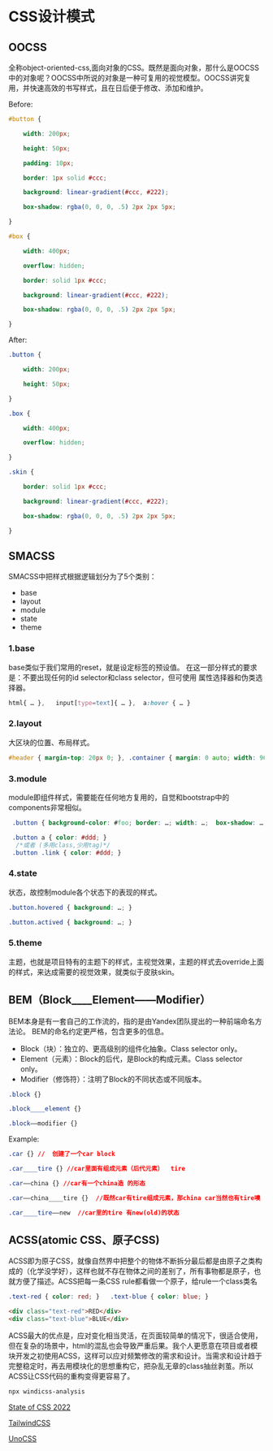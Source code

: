 # CSS设计模式

## OOCSS

全称object-oriented-css,面向对象的CSS。既然是面向对象，那什么是OOCSS中的对象呢？OOCSS中所说的对象是一种可复用的视觉模型。OOCSS讲究复用，并快速高效的书写样式，且在日后便于修改、添加和维护。

Before:

```css
#button {

    width: 200px;

    height: 50px;

    padding: 10px;

    border: 1px solid #ccc;

    background: linear-gradient(#ccc, #222);

    box-shadow: rgba(0, 0, 0, .5) 2px 2px 5px;

}

#box {

    width: 400px;

    overflow: hidden;

    border: solid 1px #ccc;

    background: linear-gradient(#ccc, #222);

    box-shadow: rgba(0, 0, 0, .5) 2px 2px 5px;

}
```

After:

```css
.button {

    width: 200px;

    height: 50px;

}

.box {

    width: 400px;

    overflow: hidden;

}

.skin {

    border: solid 1px #ccc;

    background: linear-gradient(#ccc, #222);

    box-shadow: rgba(0, 0, 0, .5) 2px 2px 5px;

}
```

## SMACSS

SMACSS中把样式根据逻辑划分为了5个类别：

- base
- layout
- module
- state
- theme

### 1.base

base类似于我们常用的reset，就是设定标签的预设值。
在这一部分样式的要求是：不要出现任何的id selector和class selector，但可使用 属性选择器和伪类选择器。

```css
html{ … },   input[type=text]{ … },  a:hover { … }
```

### 2.layout

大区块的位置、布局样式。

```css
#header { margin-top: 20px 0; }, .container { margin: 0 auto; width: 960px; }
```

### 3.module

module即组件样式，需要能在任何地方复用的，自觉和bootstrap中的components非常相似。

```css
 .button { background-color: #foo; border: …; width: …;  box-shadow: …; padding: …;}

 .button a { color: #ddd; }
  /*或者 (多用class,少用tag)*/ 
 .button .link { color: #ddd; } 
```

### 4.state

状态，故控制module各个状态下的表现的样式。

```css
.button.hovered { background: …; }

.button.actived { background: …; }
```

### 5.theme

主题，也就是项目特有的主题下的样式，主视觉效果，主题的样式去override上面的样式，来达成需要的视觉效果，就类似于皮肤skin。

## BEM（Block____Element——Modifier）

BEM本身是有一套自己的工作流的，指的是由Yandex团队提出的一种前端命名方法论。
BEM的命名约定更严格，包含更多的信息。

- Block（块）：独立的、更高级别的组件化抽象。Class selector only。
- Element（元素）：Block的后代，是Block的构成元素。Class selector only。
- Modifier（修饰符）：注明了Block的不同状态或不同版本。

```css
.block {}

.block____element {}

.block——modifier {}
```

Example:

```css
.car {} //  创建了一个car block

.car____tire {} //car里面有组成元素（后代元素）  tire

.car——china {} //car有一个china造 的形态

.car——china____tire {}  //既然car有tire组成元素，那china car当然也有tire噢

.car____tire——new  //car里的tire 有new(old)的状态
```

## ACSS(atomic CSS、原子CSS)

ACSS即为原子CSS，就像自然界中把整个的物体不断拆分最后都是由原子之类构成的（化学没学好），这样也就不存在物体之间的差别了，所有事物都是原子，也就方便了描述。ACSS把每一条CSS rule都看做一个原子，给rule一个class类名

```css
.text-red { color: red; }   .text-blue { color: blue; }
```

```html
<div class="text-red">RED</div>
<div class="text-blue">BLUE</div>
```

ACSS最大的优点是，应对变化相当灵活，在页面较简单的情况下，很适合使用，但在复杂的场景中，html的混乱也会导致严重后果。我个人更愿意在项目或者模块开发之初使用ACSS，这样可以应对频繁修改的需求和设计。当需求和设计趋于完整稳定时，再去用模块化的思想重构它，把杂乱无章的class抽丝剥茧。所以ACSS让CSS代码的重构变得更容易了。

```bash
npx windicss-analysis
```

[State of CSS 2022](https://2022.stateofcss.com/en-US/)

[TailwindCSS](https://www.tailwindcss.cn/docs/configuration)

[UnoCSS](https://unocss.dev/guide/why)